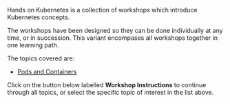 Hands on Kubernetes is a collection of workshops which introduce Kubernetes concepts.

The workshops have been designed so they can be done individually at any time, or in succession. This variant encompases all workshops together in one learning path.

The topics covered are:

* [Pods and Containers](pods-and-containers/01-pods-and-containers)

Click on the button below labelled **Workshop Instructions** to continue through all topics, or select the specific topic of interest in the list above.
